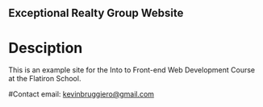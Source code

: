 Exceptional Realty Group Website
---

# Desciption

This is an example site for the Into to Front-end Web Development Course at the Flatiron School.

#Contact
email: kevinbruggiero@gmail.com
